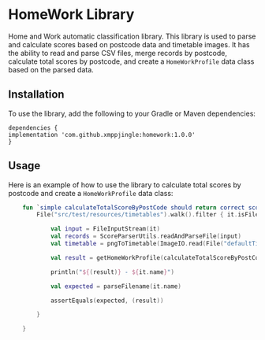 # HomeWork Library

Home and Work automatic classification library. 
This library is used to parse and calculate scores based on postcode data and timetable images. It has the ability to read and parse CSV files, merge records by postcode, calculate total scores by postcode, and create a `HomeWorkProfile` data class based on the parsed data.

## Installation

To use the library, add the following to your Gradle or Maven dependencies:

```
dependencies {
implementation 'com.github.xmppjingle:homework:1.0.0'
}
```

## Usage

Here is an example of how to use the library to calculate total scores by postcode and create a `HomeWorkProfile` data class:

```kotlin
    fun `simple calculateTotalScoreByPostCode should return correct scores`() {
        File("src/test/resources/timetables").walk().filter { it.isFile }.forEach {

            val input = FileInputStream(it)
            val records = ScoreParserUtils.readAndParseFile(input)
            val timetable = pngToTimetable(ImageIO.read(File("defaultTimetable.png")) as BufferedImage)

            val result = getHomeWorkProfile(calculateTotalScoreByPostCode(records, timetable))

            println("${(result)} - ${it.name}")

            val expected = parseFilename(it.name)

            assertEquals(expected, (result))

        }

    }
```



